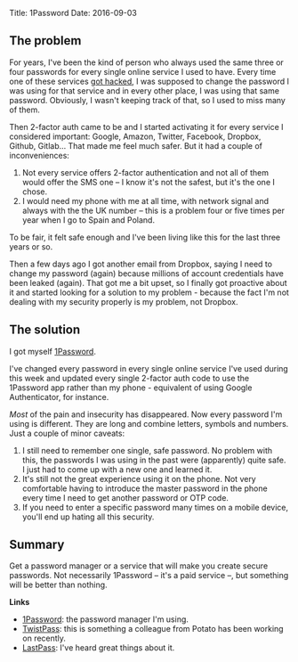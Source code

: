 Title: 1Password
Date: 2016-09-03

## The problem

For years, I've been the kind of person who always used the same three or four passwords for every single online service I used to have. Every time one of these services [got hacked](https://haveibeenpwned.com/), I was supposed to change the password I was using for that service and in every other place, I was using that same password. Obviously, I wasn't keeping track of that, so I used to miss many of them.

Then 2-factor auth came to be and I started activating it for every service I considered important: Google, Amazon, Twitter, Facebook, Dropbox, Github, Gitlab... That made me feel much safer. But it had a couple of inconveniences:
 
 1. Not every service offers 2-factor authentication and not all of them would offer the SMS one – I know it's not the safest, but it's the one I chose.
 2. I would need my phone with me at all time, with network signal and always with the the UK number – this is a problem four or five times per year when I go to Spain and Poland.

To be fair, it felt safe enough and I've been living like this for the last three years or so.

Then a few days ago I got another email from Dropbox, saying I need to change my password (again) because millions of account credentials have been leaked (again). That got me a bit upset, so I finally got proactive about it and started looking for a solution to my problem - because the fact I'm not dealing with my security properly is my problem, not Dropbox.

## The solution

I got myself [1Password](https://1password.com/security/).

I've changed every password in every single online service I've used during this week and updated every single 2-factor auth code to use the 1Password app rather than my phone - equivalent of using Google Authenticator, for instance.

*Most* of the pain and insecurity has disappeared. Now every password I'm using is different. They are long and combine letters, symbols and numbers. Just a couple of minor caveats:

 1. I still need to remember one single, safe password. No problem with this, the passwords I was using in the past were (apparently) quite safe. I just had to come up with a new one and learned it.
 2. It's still not the great experience using it on the phone. Not very comfortable having to introduce the master password in the phone every time I need to get another password or OTP code.
 3. If you need to enter a specific password many times on a mobile device, you'll end up hating all this security.

## Summary

Get a password manager or a service that will make you create secure passwords. Not necessarily 1Password – it's a paid service –, but something will be better than nothing.

**Links**

- [1Password](https://1password.com/): the password manager I'm using.
- [TwistPass](https://twistpass.com/): this is something a colleague from Potato has been working on recently.
- [LastPass](https://lastpass.com/): I've heard great things about it.